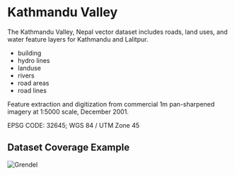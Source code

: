 # Kathmandu Valley
The Kathmandu Valley, Nepal vector dataset includes roads, land uses, and water feature layers for Kathmandu and Lalitpur.

+ building
+ hydro lines
+ landuse
+ rivers
+ road areas
+ road lines

Feature extraction and digitization from commercial 1m pan-sharpened imagery at 1:5000 scale, December 2001.

EPSG CODE: 32645; WGS 84 / UTM Zone 45

## Dataset Coverage Example

![Grendel](http://f.cl.ly/items/2t0q1R3q3N3u231p2k3h/KTM_SNI.png)
